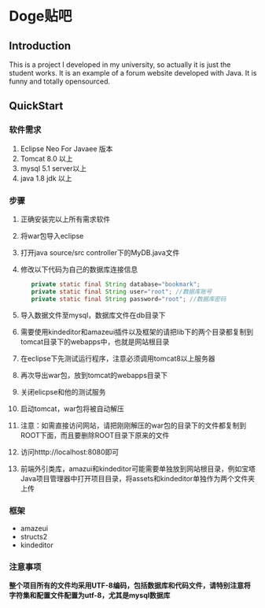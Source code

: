 # Doge贴吧

## Introduction

This is a project I developed in my university, so actually it is just the student works. It is an example of a forum website developed with Java. It is funny and totally opensourced.

## QuickStart

### 软件需求

1. Eclipse Neo For Javaee 版本
2. Tomcat 8.0 以上
3. mysql 5.1 server以上
4. java 1.8 jdk 以上
 
### 步骤
 
1. 正确安装完以上所有需求软件 
2. 将war包导入eclipse
3. 打开java source/src controller下的MyDB.java文件
4. 修改以下代码为自己的数据库连接信息

    ```java
       private static final String database="bookmark";
       private static final String user="root";	//数据库账号
	   private static final String password="root"; //数据库密码
    ```

5. 导入数据文件至mysql，数据库文件在db目录下 
6. 需要使用kindeditor和amazeui插件以及框架的请把lib下的两个目录都复制到tomcat目录下的webapps中，也就是网站根目录
7. 在eclipse下先测试运行程序，注意必须调用tomcat8以上服务器
8. 再次导出war包，放到tomcat的webapps目录下
9. 关闭elicpse和他的测试服务
10. 启动tomcat，war包将被自动解压
11. 注意：如需直接访问网站，请把刚刚解压的war包的目录下的文件都复制到ROOT下面，而且要删除ROOT目录下原来的文件
12. 访问htttp://localhost:8080即可
13. 前端外引类库，amazui和kindeditor可能需要单独放到网站根目录，例如宝塔Java项目管理器中打开项目目录，将assets和kindeditor单独作为两个文件夹上传
  
### 框架
  
+ amazeui
+ structs2
+ kindeditor

### 注意事项

**整个项目所有的文件均采用UTF-8编码，包括数据库和代码文件，请特别注意将字符集和配置文件配置为utf-8，尤其是mysql数据库**
